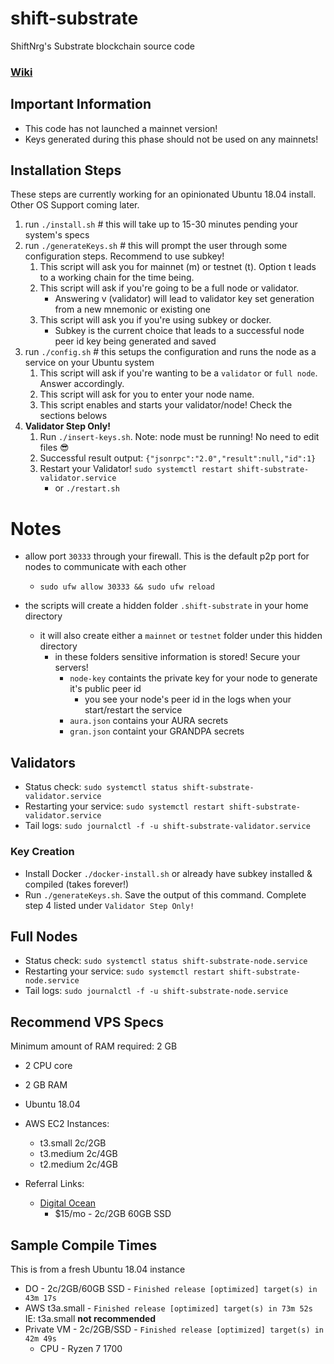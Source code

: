 # shift-substrate
ShiftNrg's Substrate blockchain source code

### [Wiki](https://github.com/ShiftNrg/shift-substrate/wiki)

## Important Information
* This code has not launched a mainnet version!
* Keys generated during this phase should not be used on any mainnets! 

## Installation Steps
These steps are currently working for an opinionated Ubuntu 18.04 install. Other OS Support coming later.

1. run `./install.sh` # this will take up to 15-30 minutes pending your system's specs
2. run `./generateKeys.sh` # this will prompt the user through some configuration steps. Recommend to use subkey! 
   1. This script will ask you for mainnet (m) or testnet (t). Option t leads to a working chain for the time being.
   2. This script will ask if you're going to be a full node or validator. 
      * Answering v (validator) will lead to validator key set generation from a new mnemonic or existing one
   3. This script will ask you if you're using subkey or docker.
      * Subkey is the current choice that leads to a successful node peer id key being generated and saved
3. run `./config.sh` # this setups the configuration and runs the node as a service on your Ubuntu system
   1. This script will ask if you're wanting to be a `validator` or `full node`. Answer accordingly. 
   2. This script will ask for you to enter your node name.
   2. This script enables and starts your validator/node! Check the sections belows
4. **Validator Step Only!**
   1. Run `./insert-keys.sh`. Note: node must be running! No need to edit files 😎
   2. Successful result output: `{"jsonrpc":"2.0","result":null,"id":1}`
   3. Restart your Validator! `sudo systemctl restart shift-substrate-validator.service`
      * or `./restart.sh`

# Notes
* allow port `30333` through your firewall. This is the default p2p port for nodes to communicate with each other
  * `sudo ufw allow 30333 && sudo ufw reload`

* the scripts will create a hidden folder `.shift-substrate` in your home directory
  * it will also create either a `mainnet` or `testnet` folder under this hidden directory
    * in these folders sensitive information is stored! Secure your servers!
      * `node-key` containts the private key for your node to generate it's public peer id
        * you see your node's peer id in the logs when your start/restart the service
      * `aura.json` contains your AURA secrets
      * `gran.json` containt your GRANDPA secrets

## Validators
* Status check: `sudo systemctl status shift-substrate-validator.service`
* Restarting your service: `sudo systemctl restart shift-substrate-validator.service`
* Tail logs: `sudo journalctl -f -u shift-substrate-validator.service`
  
### Key Creation
* Install Docker `./docker-install.sh` or already have subkey installed & compiled (takes forever!)
* Run `./generateKeys.sh`. Save the output of this command. Complete step 4 listed under `Validator Step Only!`

## Full Nodes
* Status check: `sudo systemctl status shift-substrate-node.service`
* Restarting your service: `sudo systemctl restart shift-substrate-node.service`
* Tail logs: `sudo journalctl -f -u shift-substrate-node.service`

## Recommend VPS Specs
Minimum amount of RAM required: 2 GB
* 2 CPU core
* 2 GB RAM
* Ubuntu 18.04
  
* AWS EC2 Instances:
  * t3.small 2c/2GB
  * t3.medium 2c/4GB
  * t2.medium 2c/4GB

* Referral Links:
  * [Digital Ocean](https://m.do.co/c/2e7929d058d5) 
    * $15/mo - 2c/2GB 60GB SSD

## Sample Compile Times
This is from a fresh Ubuntu 18.04 instance

* DO - 2c/2GB/60GB SSD - `Finished release [optimized] target(s) in 43m 17s`
* AWS t3a.small - `Finished release [optimized] target(s) in 73m 52s` IE: t3a.small **not recommended**
* Private VM - 2c/2GB/SSD - `Finished release [optimized] target(s) in 42m 49s`
  * CPU - Ryzen 7 1700
